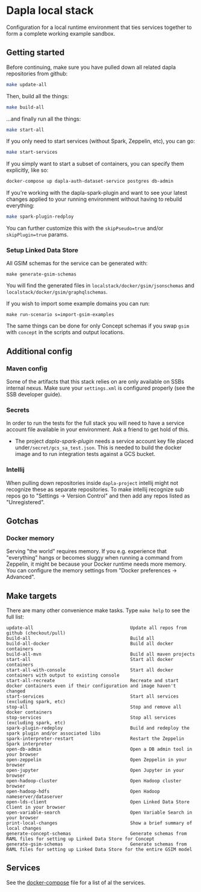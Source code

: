 # Dapla local stack

Configuration for a local runtime environment that ties services together
to form a complete working example sandbox.


## Getting started

Before continuing, make sure you have pulled down all related dapla repositories from github:

```sh
make update-all
```

Then, build all the things:
```sh
make build-all
```

...and finally run all the things:
```sh
make start-all
```

If you only need to start services (without Spark, Zeppelin, etc), you can go:
```sh
make start-services
```

If you simply want to start a subset of containers, you can specify them explicitly, like so:
```sh
docker-compose up dapla-auth-dataset-service postgres db-admin
```

If you're working with the dapla-spark-plugin and want to see your latest changes applied
to your running environment without having to rebuild everything:
```sh
make spark-plugin-redploy
```
You can further customize this with the `skipPseudo=true` and/or `skipPlugin=true` params.

### Setup Linked Data Store
All GSIM schemas for the service can be generated with:
```
make generate-gsim-schemas
```
You will find the generated files in `localstack/docker/gsim/jsonschemas` and `localstack/docker/gsim/graphqlschemas`.

If you wish to import some example domains you can run:
```
make run-scenario s=import-gsim-examples
```

The same things can be done for only Concept schemas if you swap `gsim` with `concept` in the scripts and output locations.

## Additional config

### Maven config

Some of the artifacts that this stack relies on are only available on SSBs internal nexus. Make sure
your `settings.xml` is configured properly (see the SSB developer guide).

### Secrets

In order to run the tests for the full stack you will need to have a service account file available in your environment.
Ask a friend to get hold of this.

- The project _dapla-spark-plugin_ needs a service account key file placed under`/secret/gcs_sa_test.json`.
This is needed to build the docker image and to run integration tests against a GCS bucket.

### Intellij

When pulling down repositories inside `dapla-project` intellij might not recognize these as separate repositories. To 
make intellij recognize sub repos go to "Settings -> Version Control" and then add any repos listed as "Unregistered".


## Gotchas

### Docker memory

Serving "the world" requires memory. If you e.g. experience that "everything" hangs or becomes
sluggy when running a command from Zeppelin, it might be because your Docker runtime needs more
memory. You can configure the memory settings from "Docker preferences -> Advanced".


## Make targets

There are many other convenience make tasks. Type `make help` to see the full list:
```
update-all                                    Update all repos from github (checkout/pull)
build-all                                     Build all
build-all-docker                              Build all docker containers
build-all-mvn                                 Build all maven projects
start-all                                     Start all docker containers
start-all-with-console                        Start all docker containers with output to existing console
start-all-recreate                            Recreate and start docker containers even if their configuration and image haven't changed
start-services                                Start all services (excluding spark, etc)
stop-all                                      Stop and remove all docker containers
stop-services                                 Stop all services (excluding spark, etc)
spark-plugin-redeploy                         Build and redeploy the spark plugin and/or associated libs
spark-interpreter-restart                     Restart the Zeppelin Spark interpreter
open-db-admin                                 Open a DB admin tool in your browser
open-zeppelin                                 Open Zeppelin in your browser
open-jupyter                                  Open Jupyter in your browser
open-hadoop-cluster                           Open Hadoop cluster browser
open-hadoop-hdfs                              Open Hadoop nameserver/dataserver
open-lds-client                               Open Linked Data Store Client in your browser
open-variable-search                          Open Variable Search in your browser
print-local-changes                           Show a brief summary of local changes
generate-concept-schemas                      Generate schemas from RAML files for setting up Linked Data Store for Concept
generate-gsim-schemas                         Generate schemas from RAML files for setting up Linked Data Store for the entire GSIM model
```

## Services

See the [docker-compose](https://github.com/statisticsnorway/dapla-project/blob/master/localstack/docker-compose.yml) file for a list of al the services.